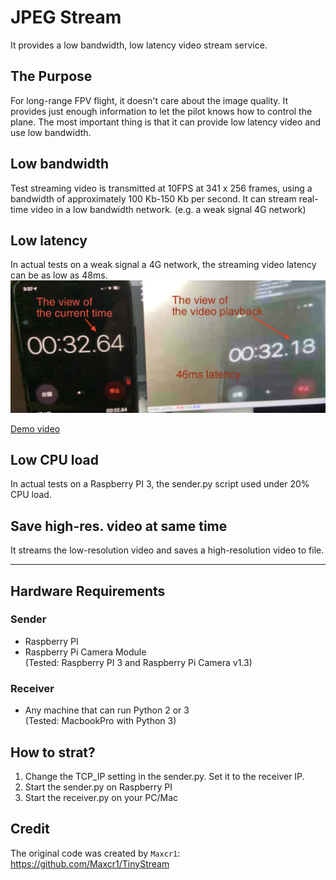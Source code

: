 # JPEG Stream
It provides a low bandwidth, low latency video stream service.

## The Purpose
For long-range FPV flight, it doesn't care about the image quality. It provides just enough information to let the pilot knows how to control the plane. The most important thing is that it can provide low latency video and use low bandwidth.

## Low bandwidth
Test streaming video is transmitted at 10FPS at 341 x 256 frames, using a bandwidth of approximately 100 Kb-150 Kb per second. It can stream real-time video in a low bandwidth network. (e.g. a weak signal 4G network)

## Low latency
In actual tests on a weak signal a 4G network, the streaming video latency can be as low as 48ms.
![](references/video-latency.png)

[Demo video](https://www.youtube.com/embed/BpVMlIxjAsc)

## Low CPU load
In actual tests on a Raspberry PI 3, the sender.py script used under 20% CPU load.

## Save high-res. video at same time
It streams the low-resolution video and saves a high-resolution video to file.

---
## Hardware Requirements
### Sender
- Raspberry PI
- Raspberry Pi Camera Module\
(Tested: Raspberry PI 3 and Raspberry Pi Camera v1.3)

### Receiver
- Any machine that can run Python 2 or 3\
(Tested: MacbookPro with Python 3)

## How to strat?
1. Change the TCP_IP setting in the sender.py. Set it to the receiver IP.
2. Start the sender.py on Raspberry PI
3. Start the receiver.py on your PC/Mac
  
## Credit
The original code was created by `Maxcr1`:
https://github.com/Maxcr1/TinyStream
